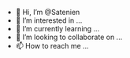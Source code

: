 - 👋 Hi, I’m @Satenien
- 👀 I’m interested in ...
- 🌱 I’m currently learning ...
- 💞️ I’m looking to collaborate on ...
- 📫 How to reach me ...

<!---
Satenien/Satenien is a ✨ special ✨ repository because its `README.md` (this file) appears on your GitHub profile.
You can click the Preview link to take a look at your changes.
--->
